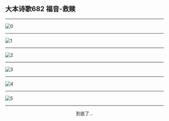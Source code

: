 
## 大本诗歌682 福音-救赎
        
<div id="aplayer0"></div>

---

<img alt="0" data-original="https://cdn.jsdelivr.net/gh/k34869/shi/data/d0677/0">

---

<img alt="1" data-original="https://cdn.jsdelivr.net/gh/k34869/shi/data/d0677/1">

---

<img alt="2" data-original="https://cdn.jsdelivr.net/gh/k34869/shi/data/d0677/2">

---

<img alt="3" data-original="https://cdn.jsdelivr.net/gh/k34869/shi/data/d0677/3">

---

<img alt="4" data-original="https://cdn.jsdelivr.net/gh/k34869/shi/data/d0677/4">

---

<img alt="5" data-original="https://cdn.jsdelivr.net/gh/k34869/shi/data/d0677/5">

---

<p style="text-align: center">到底了...</p>

<script src="/js/dist-view.js"></script>

<script>
MAIN.id = 'd0677';
        
const ap0 = new APlayer({
    container: document.getElementById('aplayer0'),
    volume: 1,
    loop: 'none',
    preload: 'none',
    audio: [{
        name: '大本诗歌682.mp3',
        artist: '大本诗歌',
        url: 'https://res.wx.qq.com/voice/getvoice?mediaid=MzI0NTk3MDM5M18yMjQ3NDk2MTc1',
        cover: '/favicon'
    }]
});
</script>

